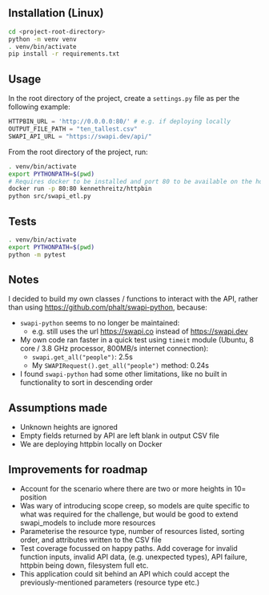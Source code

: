 ## Installation (Linux)

```bash
cd <project-root-directory>
python -m venv venv
. venv/bin/activate
pip install -r requirements.txt
```

## Usage

In the root directory of the project, create a `settings.py` file as per the
following example:

```python
HTTPBIN_URL = 'http://0.0.0.0:80/' # e.g. if deploying locally
OUTPUT_FILE_PATH = "ten_tallest.csv"
SWAPI_API_URL = "https://swapi.dev/api/"
```

From the root directory of the project, run:

```bash
. venv/bin/activate
export PYTHONPATH=$(pwd)
# Requires docker to be installed and port 80 to be available on the host
docker run -p 80:80 kennethreitz/httpbin
python src/swapi_etl.py
```

## Tests

```bash
. venv/bin/activate
export PYTHONPATH=$(pwd)
python -m pytest
```

## Notes

I decided to build my own classes / functions to interact with the API, rather
than using https://github.com/phalt/swapi-python, because:

* `swapi-python` seems to no longer be maintained:
    - e.g. still uses the url https://swapi.co instead of https://swapi.dev
* My own code ran faster in a quick test using `timeit` module (Ubuntu, 8 core
  / 3.8 GHz processor, 800MB/s internet connection):
    - `swapi.get_all("people")`: 2.5s
    - My `SWAPIRequest().get_all("people")` method: 0.24s
* I found `swapi-python` had some other limitations, like no built in
  functionality to sort in descending order

## Assumptions made

* Unknown heights are ignored
* Empty fields returned by API are left blank in output CSV file
* We are deploying httpbin locally on Docker

## Improvements for roadmap

* Account for the scenario where there are two or more heights in 10= position
* Was wary of introducing scope creep, so models are quite specific to what
  was required for the challenge, but would be good to extend swapi_models to
  include more resources
* Parameterise the resource type, number of resources listed, sorting order,
  and attributes written to the CSV file
* Test coverage focussed on happy paths. Add coverage for invalid function
  inputs, invalid API data, (e.g. unexpected types), API failure, httpbin being
  down, filesystem full etc.
* This application could sit behind an API which could accept the
  previously-mentioned parameters (resource type etc.)